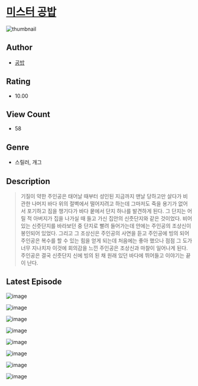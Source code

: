 # [미스터 공밥](https://comic.naver.com/challenge/list?titleId=811002)
![thumbnail](https://image-comic.pstatic.net/user_contents_data/challenge_comic/2023/05/25/upload_3760899731507786034_480x623.jpeg)

## Author
- [공밥](https://comic.naver.com/artistTitle?id=367153)

## Rating
- 10.00

## View Count
- 58

## Genre
- 스릴러, 개그

## Description
> 기질이 약한 주인공은 태어날 때부터 성인된 지금까지 맨날 당하고만 살다가 비관한 나머지 바다 위의 절벽에서 떨어지려고 하는데 그마저도 죽을 용기가 없어서 포기하고 짐을 챙기다가 바다 뭍에서 단지 하나를 발견하게 된다. 그 단지는 어릴 적 아버지가 집을 나가실 때 들고 가신 집안의 신줏단지와 같은 것이었다. 비어 있는 신줏단지를 바라보던 중 단지로 빨려 들어가는데 안에는 주인공의 조상신이 봉인되어 있었다. 그리고 그 조상신은 주인공의 사연을 듣고 주인공에 빙의 되어 주인공은 복수를 할 수 있는 힘을 얻게 되는데 처음에는 좋아 했으나 점점 그 도가 너무 지나치자 이것에 회의감을 느낀 주인공은 조상신과 마찰이 일어나게 된다. 주인공은 결국 신줏단지 신에 빙의 된 채 원래 있던 바다에 뛰어들고 이야기는 끝이 난다.


## Latest Episode
![image](https://image-comic.pstatic.net/user_contents_data/challenge_comic/2023/05/25/367153/upload_3545852643139727462.jpeg)

![image](https://image-comic.pstatic.net/user_contents_data/challenge_comic/2023/05/25/367153/upload_7075492986488185957.jpeg)

![image](https://image-comic.pstatic.net/user_contents_data/challenge_comic/2023/05/25/367153/upload_3546647818518148153.jpeg)

![image](https://image-comic.pstatic.net/user_contents_data/challenge_comic/2023/05/25/367153/upload_3472615500808218210.jpeg)

![image](https://image-comic.pstatic.net/user_contents_data/challenge_comic/2023/05/25/367153/upload_7306306668671021154.jpeg)

![image](https://image-comic.pstatic.net/user_contents_data/challenge_comic/2023/05/25/367153/upload_7017506753300739682.jpeg)

![image](https://image-comic.pstatic.net/user_contents_data/challenge_comic/2023/05/25/367153/upload_7017846511000511026.jpeg)

![image](https://image-comic.pstatic.net/user_contents_data/challenge_comic/2023/05/25/367153/upload_3702856525545879652.jpeg)
